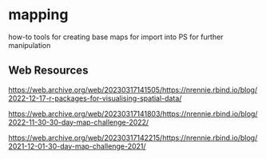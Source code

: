 # mapping #
how-to tools for creating base maps for import into PS for further manipulation


## Web Resources ##
https://web.archive.org/web/20230317141505/https://nrennie.rbind.io/blog/2022-12-17-r-packages-for-visualising-spatial-data/

https://web.archive.org/web/20230317141803/https://nrennie.rbind.io/blog/2022-11-30-30-day-map-challenge-2022/

https://web.archive.org/web/20230317142215/https://nrennie.rbind.io/blog/2021-12-01-30-day-map-challenge-2021/
